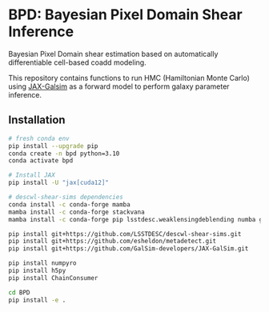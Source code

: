 # BPD: Bayesian Pixel Domain Shear Inference

Bayesian Pixel Domain shear estimation based on automatically differentiable cell-based coadd modeling. 

This repository contains functions to run HMC (Hamiltonian Monte Carlo) using [JAX-Galsim](https://github.com/GalSim-developers/JAX-GalSim) as a forward model to perform galaxy parameter inference. 


## Installation

```bash
# fresh conda env
pip install --upgrade pip
conda create -n bpd python=3.10
conda activate bpd

# Install JAX
pip install -U "jax[cuda12]"

# descwl-shear-sims dependencies
conda install -c conda-forge mamba
mamba install -c conda-forge stackvana
mamba install -c conda-forge pip lsstdesc.weaklensingdeblending numba galsim ipykernel ngmix

pip install git+https://github.com/LSSTDESC/descwl-shear-sims.git
pip install git+https://github.com/esheldon/metadetect.git
pip install git+https://github.com/GalSim-developers/JAX-GalSim.git

pip install numpyro
pip install h5py
pip install ChainConsumer

cd BPD
pip install -e .
```
